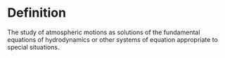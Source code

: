 # Definition

The study of atmospheric motions as solutions of the fundamental
equations of hydrodynamics or other systems of equation appropriate to
special situations.
